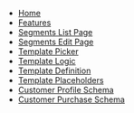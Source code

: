 <!-- docs/_sidebar.md -->
* [Home](/)
* [Features](/segment_template/features.md)
* [Segments List Page](/segment_template/segments_list_page.md)
* [Segments Edit Page](/segment_template/segments_edit_page.md)
* [Template Picker](/segment_template/template_picker.md)
* [Template Logic](/segment_template/template_logic.md)
* [Template Definition](/segment_template/template_definition.md)
* [Template Placeholders](/segment_template/template_placeholders.md)
* [Customer Profile Schema](/segment_template/customer_profile_schema.md)
* [Customer Purchase Schema](/segment_template/customer_purchase_schema.md)

<!-- * [Onboarding](onboarding "How to use segmantion") -->
